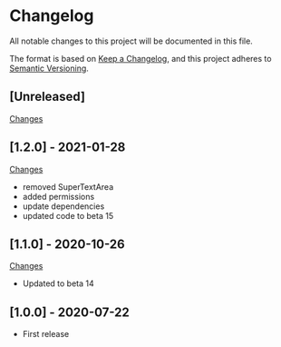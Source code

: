 # Changelog

All notable changes to this project will be documented in this file.

The format is based on [Keep a Changelog](https://keepachangelog.com/en/1.0.0/),
and this project adheres to [Semantic Versioning](https://semver.org/spec/v2.0.0.html).

## [Unreleased]

[Changes](https://github.com/Nearata/flarum-ext-embed-video/compare/v1.2.0...master)

## [1.2.0] - 2021-01-28

[Changes](https://github.com/Nearata/flarum-ext-embed-video/compare/v1.1.0...v1.2.0)

- removed SuperTextArea
- added permissions
- update dependencies
- updated code to beta 15

## [1.1.0] - 2020-10-26

[Changes](https://github.com/Nearata/flarum-ext-embed-video/compare/v1.0.0...v1.1.0)

- Updated to beta 14

## [1.0.0] - 2020-07-22

- First release

